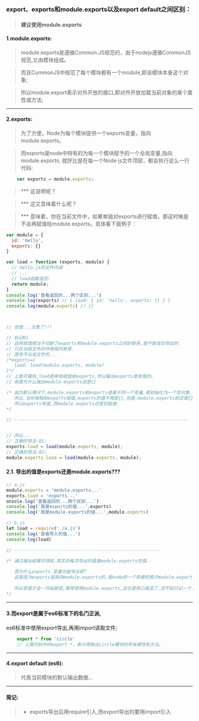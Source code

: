 
### export、exports和module.exports以及export default之间区别：
> #### 建议使用module.exports

#### 1.module.exports:

> module.exports是遵循Common.JS规范的，由于nodejs遵循CommonJS规范,又由模块组成。

> 而且CommonJS中规范了每个模块都有一个module,即该模块本身这个对象;

> 所以module.export表示对外开放的接口,即对外开放加载当前对象的某个属性或方法;

---

#### 2.exports:

> 为了方便，Node为每个模块提供一个exports变量，指向module.exports。

> 而exports是node中特有的为每一个模块赋予的一个全局变量,指向module.exports,
就好比是在每一个Node js文件顶部，都会执行这么一行代码:


```javascript
    var exports = module.exports;
```

> *** 这说明呢？

> *** 这又意味着什么呢？

> *** 意味着，你在当前文件中，如果单独对exports进行赋值，那这时候是不会再赋值给module.exports。具体看下面例子：

```javascript
var module = {
  id: 'hello',
  exports: {}
}

var load = function (exports, module) {
  // hello.js的文件内容
  // ...
  // load函数返回:
  return module;
}
console.log('查看返回的...两个区别...')
console.log(exports) // { load: { id: 'hello', exports: {} } }
console.log(module.exports) // {} 



// 但是...注意了!!!

// 标记01
// 这样赋值相当于切断了exports和module.exports之间的联系,是不能成功导出的.
// 只在当前文件的作用域内有效.
// 是导不出该文件的...
/*exports={
   load: load(module.exports, module)
}*/
// 上面可看到,load是单独赋值给exports,所以输出exports是有值的。
// 但是为什么输出module.exports还是{}

/* 因为默认情况下,module.exports和exports是属于同一个变量,都初始化为一个空对象.
   所以,当你单独给exports赋值,exports的值不再是{},但是,module.exports却还是{}...
   所以exports有值,而module.exports还是初始值.
*/

// ------------------------------------------------------------------


// 所以...
// 正确的导法-01:
exports.load = load(module.exports, module);
// 正确的导法-02:
module.exports.load = load(module.exports, module);


```
#### 2.1. 导出的值是exports还是module.exports???

```javascript
// a.js
module.exports = 'module.exports...'
exports.load = 'exports...'
onsole.log('查看返回的...两个区别...')
console.log('我是exports的值...',exports)
console.log('我是module.exports的值...',module.exports)

// b.js
let load = require('./a.js')
console.log('查看导入的值...')
console.log(load)

// -------------------------------------------------------

/* 通过输出结果可得知,其实你每次导出的值是module.exports的值..
   
   而为什么exports.变量也能导出呢?
   这是因为exports是指向module.exports的,是node的一个简便的表示module.exports而已.
   
   所以前面才会一开始就说,推荐使用module.exports,这也是担心搞混了,还不如只记一个...
*/

```

---

#### 3.而export是属于es6标准下的名门正派,
es6标准中使用export导出,再用import读取文件;

```javascript
    export * from 'circle'
    // 上面代码中的export *，表示再输出circle模块的所有属性和方法。
```

---

#### 4.export default (es6):	
> 代表当前模块的默认输出数据...
---

#### 简记:
> * exports导出后用require引入,而export导出的要用import引入